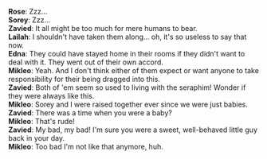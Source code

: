 **Rose**:    Zzz...  
**Sorey**:   Zzz...  
**Zavied**:  It all might be too much for mere humans to bear.  
**Lailah**:  I shouldn't have taken them along... oh, it's so useless to say that now.  
**Edna**:    They could have stayed home in their rooms if they didn't want to deal with it. They went out of their own accord.  
**Mikleo**:  Yeah. And I don't think either of them expect or want anyone to take responsibility for their being dragged into this.  
**Zavied**:  Both of 'em seem so used to living with the seraphim! Wonder if they were always like this.  
**Mikleo**:  Sorey and I were raised together ever since we were just babies.  
**Zavied**:  There was a time when you were a baby?  
**Mikleo**:  That's rude!  
**Zavied**:  My bad, my bad! I'm sure you were a sweet, well-behaved little guy back in your day.  
**Mikleo**:  Too bad I'm not like that anymore, huh. 